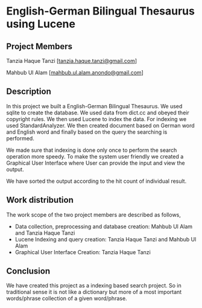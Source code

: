 # English-German Bilingual Thesaurus using Lucene

## Project Members
  Tanzia Haque Tanzi [tanzia.haque.tanzi@gmail.com]
  
  Mahbub Ul Alam [mahbub.ul.alam.anondo@gmail.com]

## Description

In this project we built a English-German Bilingual Thesaurus. We used sqlite to create the database. We used data from dict.cc and obeyed their copyright rules. We then used Lucene to index the data. For indexing we used StandardAnalyzer. We then created document based on German word and English word and finally based on the query the searching is performed.

We made sure that indexing is done only once to perform the search operation more speedy. To make the system user friendly we created a Graphical User Interface where User can provide the input and view the output.

We have sorted the output according to the hit count of individual result.

## Work distribution

The work scope of the two project members are described as follows,

* Data collection, preprocessing and database creation: Mahbub Ul Alam and Tanzia Haque Tanzi
* Lucene Indexing and query creation: Tanzia Haque Tanzi and Mahbub Ul Alam
* Graphical User Interface Creation: Tanzia Haque Tanzi

## Conclusion

We have created this project as a indexing based search project. So in traditional sense it is not like a dictionary but more of a most important words/phrase collection of a given word/phrase.
